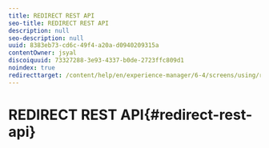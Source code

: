 ```yaml
---
title: REDIRECT REST API
seo-title: REDIRECT REST API
description: null
seo-description: null
uuid: 8383eb73-cd6c-49f4-a20a-d0940209315a
contentOwner: jsyal
discoiquuid: 73327288-3e93-4337-b0de-2723ffc809d1
noindex: true
redirecttarget: /content/help/en/experience-manager/6-4/screens/using/rest-api
---
```


# REDIRECT REST API{#redirect-rest-api}

